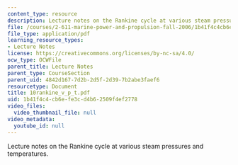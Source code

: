 ```yaml
---
content_type: resource
description: Lecture notes on the Rankine cycle at various steam pressures and temperatures.
file: /courses/2-611-marine-power-and-propulsion-fall-2006/1b41f4c4cb6efe3cd4b62509f4ef2778_10rankine_v_p_t.pdf
file_type: application/pdf
learning_resource_types:
- Lecture Notes
license: https://creativecommons.org/licenses/by-nc-sa/4.0/
ocw_type: OCWFile
parent_title: Lecture Notes
parent_type: CourseSection
parent_uid: 4842d167-7d2b-2d5f-2d39-7b2abe3faef6
resourcetype: Document
title: 10rankine_v_p_t.pdf
uid: 1b41f4c4-cb6e-fe3c-d4b6-2509f4ef2778
video_files:
  video_thumbnail_file: null
video_metadata:
  youtube_id: null
---
```

Lecture notes on the Rankine cycle at various steam pressures and temperatures.